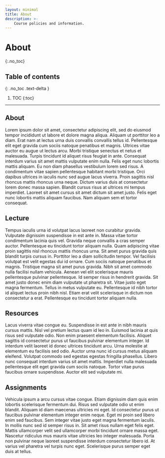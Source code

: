```yaml
---
layout: minimal
title: About
description: >-
    Course policies and information.
---
```


# About
{:.no_toc}

## Table of contents
{: .no_toc .text-delta }

1. TOC
{:toc}

---

## About

Lorem ipsum dolor sit amet, consectetur adipiscing elit, sed do eiusmod tempor incididunt ut labore et dolore magna aliqua. Aliquam ut porttitor leo a diam. Erat nam at lectus urna duis convallis convallis tellus id. Pellentesque elit eget gravida cum sociis natoque penatibus et magnis. Ultrices vitae auctor eu augue ut lectus arcu. Morbi tristique senectus et netus et malesuada. Turpis tincidunt id aliquet risus feugiat in ante. Consequat interdum varius sit amet mattis vulputate enim nulla. Felis eget nunc lobortis mattis aliquam. Eu non diam phasellus vestibulum lorem sed risus. A condimentum vitae sapien pellentesque habitant morbi tristique. Orci dapibus ultrices in iaculis nunc sed augue lacus viverra. Proin sagittis nisl rhoncus mattis rhoncus urna neque. Dictum varius duis at consectetur lorem donec massa sapien. Blandit cursus risus at ultrices mi tempus imperdiet. Laoreet sit amet cursus sit amet dictum sit amet justo. Felis eget nunc lobortis mattis aliquam faucibus. Nam aliquam sem et tortor consequat.

## Lecture

Tempus iaculis urna id volutpat lacus laoreet non curabitur gravida. Vulputate dignissim suspendisse in est ante in. Massa vitae tortor condimentum lacinia quis vel. Gravida neque convallis a cras semper auctor. Pellentesque eu tincidunt tortor aliquam nulla. Quam adipiscing vitae proin sagittis nisl rhoncus mattis rhoncus urna. Sit amet purus gravida quis blandit turpis cursus in. Porttitor leo a diam sollicitudin tempor. Vel facilisis volutpat est velit egestas dui id ornare. Cum sociis natoque penatibus et magnis. Tristique magna sit amet purus gravida. Nibh sit amet commodo nulla facilisi nullam vehicula. Aenean vel elit scelerisque mauris pellentesque pulvinar pellentesque. Id semper risus in hendrerit gravida. Sit amet justo donec enim diam vulputate ut pharetra sit. Vitae justo eget magna fermentum. Tellus in metus vulputate eu. Pellentesque id nibh tortor id aliquet lectus proin nibh nisl. Etiam erat velit scelerisque in dictum non consectetur a erat. Pellentesque eu tincidunt tortor aliquam nulla.

## Resources

Lacus viverra vitae congue eu. Suspendisse in est ante in nibh mauris cursus mattis. Nisl vel pretium lectus quam id leo in. Euismod lacinia at quis risus sed vulputate odio. Non enim praesent elementum facilisis. Aliquet sagittis id consectetur purus ut faucibus pulvinar elementum integer. Id interdum velit laoreet id donec ultrices tincidunt arcu. Urna molestie at elementum eu facilisis sed odio. Auctor urna nunc id cursus metus aliquam eleifend. Volutpat commodo sed egestas egestas fringilla phasellus. Libero nunc consequat interdum varius sit amet mattis. Imperdiet nulla malesuada pellentesque elit eget gravida cum sociis natoque. Tortor vitae purus faucibus ornare suspendisse. Auctor elit sed vulputate mi.

## Assignments

Vehicula ipsum a arcu cursus vitae congue. Etiam dignissim diam quis enim lobortis scelerisque fermentum dui. Risus sed vulputate odio ut enim blandit. Aliquam id diam maecenas ultricies mi eget. Id consectetur purus ut faucibus pulvinar elementum integer enim neque. Eget mi proin sed libero enim sed faucibus. Sem integer vitae justo eget magna fermentum iaculis. In mollis nunc sed id semper risus in. Sit amet risus nullam eget felis eget. Mattis ullamcorper velit sed ullamcorper morbi tincidunt ornare massa eget. Nascetur ridiculus mus mauris vitae ultricies leo integer malesuada. Porta non pulvinar neque laoreet suspendisse interdum consectetur libero id. At varius vel pharetra vel turpis nunc eget. Scelerisque purus semper eget duis at tellus.
